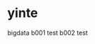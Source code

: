 <!--
 * @Author: dary
 * @Date: 2020-12-29 10:45:18
 * @LastEditors: dary
 * @LastEditTime: 2020-12-29 14:22:09
 * @Description: file content
-->
# yinte
bigdata
b001 test
b002 test